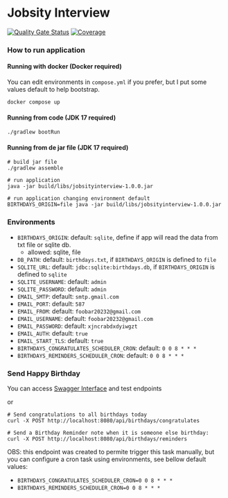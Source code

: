 # Jobsity Interview
[![Quality Gate Status](https://sonarcloud.io/api/project_badges/measure?project=clairtonluz_Jobsity-Interview&metric=alert_status)](https://sonarcloud.io/summary/new_code?id=clairtonluz_Jobsity-Interview)
[![Coverage](https://sonarcloud.io/api/project_badges/measure?project=clairtonluz_Jobsity-Interview&metric=coverage)](https://sonarcloud.io/summary/new_code?id=clairtonluz_Jobsity-Interview)

### How to run application

#### Running with docker (Docker required)

You can edit environments in `compose.yml` if you prefer, but I put some values default to help bootstrap.
```
docker compose up
```

#### Running from code (JDK 17 required)

```
./gradlew bootRun
```

#### Running from de jar file (JDK 17 required)
```
# build jar file
./gradlew assemble

# run application
java -jar build/libs/jobsityinterview-1.0.0.jar

# run application changing environment default
BIRTHDAYS_ORIGIN=file java -jar build/libs/jobsityinterview-1.0.0.jar
```

### Environments
- `BIRTHDAYS_ORIGIN`: default: `sqlite`, define if app will read the data from txt file or sqlite db.
  - allowed: sqlite, file
- `DB_PATH`: default: `birthdays.txt`, if `BIRTHDAYS_ORIGIN` is defined to `file`
- `SQLITE_URL`: default: `jdbc:sqlite:birthdays.db`, if `BIRTHDAYS_ORIGIN` is defined to `sqlite`
- `SQLITE_USERNAME`: default: `admin`
- `SQLITE_PASSWORD`: default: `admin`
- `EMAIL_SMTP`: default: `smtp.gmail.com`
- `EMAIL_PORT`: default: `587`
- `EMAIL_FROM`: default: `foobar20232@gmail.com`
- `EMAIL_USERNAME`: default: `foobar20232@gmail.com`
- `EMAIL_PASSWORD`: default: `xjncrabdxdyiwgzt`
- `EMAIL_AUTH`: default: `true`
- `EMAIL_START_TLS`: default: `true`
- `BIRTHDAYS_CONGRATULATES_SCHEDULER_CRON`: default: `0 0 8 * * *`
- `BIRTHDAYS_REMINDERS_SCHEDULER_CRON`: default: `0 0 8 * * *`

### Send Happy Birthday

You can access [Swagger Interface](http://localhost:8080/swagger-ui/index.html) and test endpoints

or 

```shell
# Send congratulations to all birthdays today
curl -X POST http://localhost:8080/api/birthdays/congratulates

# Send a Birthday Reminder note when it is someone else birthday:
curl -X POST http://localhost:8080/api/birthdays/reminders
```
OBS: this endpoint was created to permite trigger this task manually, but you can configure a cron task using environments, see bellow default values:

* `BIRTHDAYS_CONGRATULATES_SCHEDULER_CRON=0 0 8 * * *`
* `BIRTHDAYS_REMINDERS_SCHEDULER_CRON=0 0 8 * * *`

